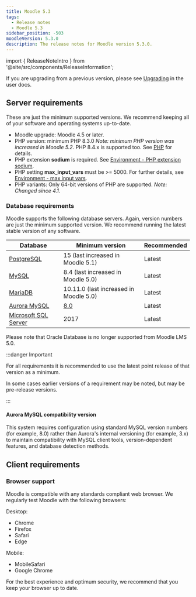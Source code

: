 ```yaml
---
title: Moodle 5.3
tags:
  - Release notes
  - Moodle 5.3
sidebar_position: -503
moodleVersion: 5.3.0
description: The release notes for Moodle version 5.3.0.
---
```


import { ReleaseNoteIntro } from '@site/src/components/ReleaseInformation';

<ReleaseNoteIntro releaseName={frontMatter.moodleVersion} />

If you are upgrading from a previous version, please see [Upgrading](https://docs.moodle.org/en/Upgrading) in the user docs.

## Server requirements

These are just the minimum supported versions. We recommend keeping all of your software and operating systems up-to-date.

- Moodle upgrade: Moodle 4.5 or later.
- PHP version: minimum PHP 8.3.0 *Note: minimum PHP version was increased in Moodle 5.2*. PHP 8.4.x is supported too. See [PHP](../development/policies/php.md) for details.
- PHP extension **sodium** is required. See [Environment - PHP extension sodium](https://docs.moodle.org/en/Environment_-_PHP_extension_sodium).
- PHP setting **max_input_vars** must be >= 5000. For further details, see [Environment - max input vars](https://docs.moodle.org/en/Environment_-_max_input_vars).
- PHP variants: Only 64-bit versions of PHP are supported. *Note: Changed since 4.1*.

### Database requirements

Moodle supports the following database servers. Again, version numbers are just the minimum supported version. We recommend running the latest stable version of any software.

| Database | Minimum version | Recommended |
| --- | --- | --- |
| [PostgreSQL](http://www.postgresql.org/) | 15 (last increased in Moodle 5.1) | Latest |
| [MySQL](http://www.mysql.com/) | 8.4 (last increased in Moodle 5.0) | Latest |
| [MariaDB](https://mariadb.org/) | 10.11.0 (last increased in Moodle 5.0) | Latest |
| [Aurora MySQL](https://docs.aws.amazon.com/AmazonRDS/latest/AuroraUserGuide/Aurora.AuroraMySQL.html) | [8.0](#aurora-mysql-compatibility-version) | Latest |
| [Microsoft SQL Server](http://www.microsoft.com/en-us/server-cloud/products/sql-server/) | 2017 | Latest |

Please note that Oracle Database is no longer supported from Moodle LMS 5.0.

:::danger Important

For all requirements it is recommended to use the latest point release of that version as a minimum.

In some cases earlier versions of a requirement may be noted, but may be pre-release versions.

:::

#### Aurora MySQL compatibility version

This system requires configuration using standard MySQL version numbers (for example, 8.0) rather than Aurora's internal versioning (for example, 3.x) to maintain compatibility with MySQL client tools, version-dependent features, and database detection methods.

## Client requirements

### Browser support

Moodle is compatible with any standards compliant web browser. We regularly test Moodle with the following browsers:

Desktop:

- Chrome
- Firefox
- Safari
- Edge

Mobile:

- MobileSafari
- Google Chrome

For the best experience and optimum security, we recommend that you keep your browser up to date.
